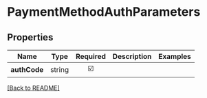 # PaymentMethodAuthParameters



## Properties

| Name | Type | Required | Description | Examples |
|------------|:-------------:|:-------------:|-------------|:-------------:|
| **authCode** |string | ☑️ |  | | |



[[Back to README]](../../README.md)